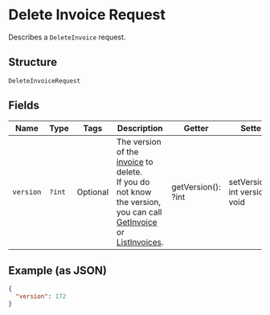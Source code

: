 
# Delete Invoice Request

Describes a `DeleteInvoice` request.

## Structure

`DeleteInvoiceRequest`

## Fields

| Name | Type | Tags | Description | Getter | Setter |
|  --- | --- | --- | --- | --- | --- |
| `version` | `?int` | Optional | The version of the [invoice](/doc/models/invoice.md) to delete.<br>If you do not know the version, you can call [GetInvoice](/doc/apis/invoices.md#get-invoice) or<br>[ListInvoices](/doc/apis/invoices.md#list-invoices). | getVersion(): ?int | setVersion(?int version): void |

## Example (as JSON)

```json
{
  "version": 172
}
```


